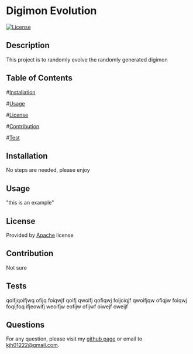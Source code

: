 # Digimon Evolution

[![License](https://img.shields.io/badge/License-Apache_2.0-blue.svg)](https://opensource.org/licenses/Apache-2.0)

## Description

This project is to randomly evolve the randomly generated digimon

## Table of Contents 

#[Installation](#installation) 

#[Usage](#usage) 

#[License](#license) 

#[Contribution](#contribution) 

#[Test](#contribution) 

## Installation 

No steps are needed, please enjoy

## Usage 

"this is an example"

## License 

Provided by [Apache](https://opensource.org/licenses/Apache-2.0) license


## Contribution

Not sure

## Tests 

qoifjqoifjwq ofijq foiqwjf qoifj qwoifj qofiqwj foijoiqjf qwoifjqw ofiqjw foiqwj foqijfoq ifjeowifj weoifjw eofijw ofijwf oiwejf oweijf

## Questions
For any question, please visit my [github page](https://github.com/gengamask)
or email to kjh01222@gmail.com.
